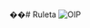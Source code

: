 ��#   R u l e t a 
![OIP](https://github.com/user-attachments/assets/47689291-0764-4839-96ca-258c20c1c20c)

 
